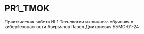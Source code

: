 # PR1_TMOK
Практическая работа № 1
Технологии машинного обучения в кибербезопасности
Аверьянов Павел Дмитриевич
ББМО-01-24
